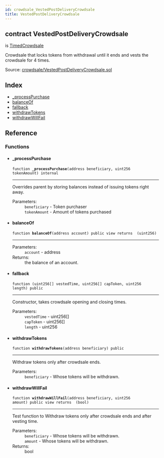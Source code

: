 ```yaml
---
id: crowdsale_VestedPostDeliveryCrowdsale
title: VestedPostDeliveryCrowdsale
---
```


<div class="contract-doc"><div class="contract"><h2 class="contract-header"><span class="contract-kind">contract</span> VestedPostDeliveryCrowdsale</h2><p class="base-contracts"><span>is</span> <a href="es_openzeppelin-solidity_contracts_crowdsale_validation_TimedCrowdsale.html">TimedCrowdsale</a></p><p class="description">Crowdsale that locks tokens from withdrawal until it ends and vests the crowdsale for 4 times.</p><div class="source">Source: <a href="https://github.com/Cpollo/Ethereum/blob/v0.0.1/contracts/crowdsale/VestedPostDeliveryCrowdsale.sol" target="_blank">crowdsale/VestedPostDeliveryCrowdsale.sol</a></div></div><div class="index"><h2>Index</h2><ul><li><a href="crowdsale_VestedPostDeliveryCrowdsale.html#_processPurchase">_processPurchase</a></li><li><a href="crowdsale_VestedPostDeliveryCrowdsale.html#balanceOf">balanceOf</a></li><li><a href="crowdsale_VestedPostDeliveryCrowdsale.html#">fallback</a></li><li><a href="crowdsale_VestedPostDeliveryCrowdsale.html#withdrawTokens">withdrawTokens</a></li><li><a href="crowdsale_VestedPostDeliveryCrowdsale.html#withdrawWillFail">withdrawWillFail</a></li></ul></div><div class="reference"><h2>Reference</h2><div class="functions"><h3>Functions</h3><ul><li><div class="item function"><span id="_processPurchase" class="anchor-marker"></span><h4 class="name">_processPurchase</h4><div class="body"><code class="signature">function <strong>_processPurchase</strong><span>(address beneficiary, uint256 tokenAmount) </span><span>internal </span></code><hr/><div class="description"><p>Overrides parent by storing balances instead of issuing tokens right away.</p></div><dl><dt><span class="label-parameters">Parameters:</span></dt><dd><div><code>beneficiary</code> - Token purchaser</div><div><code>tokenAmount</code> - Amount of tokens purchased</div></dd></dl></div></div></li><li><div class="item function"><span id="balanceOf" class="anchor-marker"></span><h4 class="name">balanceOf</h4><div class="body"><code class="signature">function <strong>balanceOf</strong><span>(address account) </span><span>public </span><span>view </span><span>returns  (uint256) </span></code><hr/><dl><dt><span class="label-parameters">Parameters:</span></dt><dd><div><code>account</code> - address</div></dd><dt><span class="label-return">Returns:</span></dt><dd>the balance of an account.</dd></dl></div></div></li><li><div class="item function"><span id="fallback" class="anchor-marker"></span><h4 class="name">fallback</h4><div class="body"><code class="signature">function <strong></strong><span>(uint256[] vestedTime, uint256[] capToken, uint256 length) </span><span>public </span></code><hr/><div class="description"><p>Constructor, takes crowdsale opening and closing times.</p></div><dl><dt><span class="label-parameters">Parameters:</span></dt><dd><div><code>vestedTime</code> - uint256[]</div><div><code>capToken</code> - uint256[]</div><div><code>length</code> - uint256</div></dd></dl></div></div></li><li><div class="item function"><span id="withdrawTokens" class="anchor-marker"></span><h4 class="name">withdrawTokens</h4><div class="body"><code class="signature">function <strong>withdrawTokens</strong><span>(address beneficiary) </span><span>public </span></code><hr/><div class="description"><p>Withdraw tokens only after crowdsale ends.</p></div><dl><dt><span class="label-parameters">Parameters:</span></dt><dd><div><code>beneficiary</code> - Whose tokens will be withdrawn.</div></dd></dl></div></div></li><li><div class="item function"><span id="withdrawWillFail" class="anchor-marker"></span><h4 class="name">withdrawWillFail</h4><div class="body"><code class="signature">function <strong>withdrawWillFail</strong><span>(address beneficiary, uint256 amount) </span><span>public </span><span>view </span><span>returns  (bool) </span></code><hr/><div class="description"><p>Test function to Withdraw tokens only after crowdsale ends and after vesting time.</p></div><dl><dt><span class="label-parameters">Parameters:</span></dt><dd><div><code>beneficiary</code> - Whose tokens will be withdrawn.</div><div><code>amount</code> - Whose tokens will be withdrawn.</div></dd><dt><span class="label-return">Returns:</span></dt><dd>bool</dd></dl></div></div></li></ul></div></div></div>
